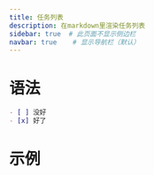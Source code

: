 ```yaml
---
title: 任务列表
description: 在markdown里渲染任务列表
sidebar: true  # 此页面不显示侧边栏
navbar: true    # 显示导航栏（默认）
---
```



# 语法
````markdown
- [ ] 没好
- [x] 好了
````


# 示例

<script setup>
import {MarkdownViewer} from "@"; 
import {ref} from "vue"; 
const typedExample = ref(`
- [ ] 没好
- [x] 好了
`)
</script>

<MarkdownViewer :text="typedExample" />
